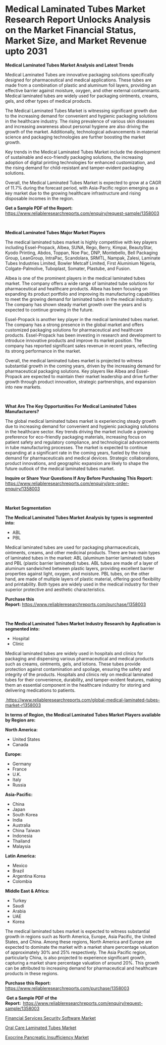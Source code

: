 <p><h1>Medical Laminated Tubes Market Research Report Unlocks Analysis on the Market Financial Status, Market Size, and Market Revenue upto 2031</h1></p><p><strong>Medical Laminated Tubes Market Analysis and Latest Trends</strong></p>
<p><p>Medical Laminated Tubes are innovative packaging solutions specifically designed for pharmaceutical and medical applications. These tubes are made from a combination of plastic and aluminum foil layers, providing an effective barrier against moisture, oxygen, and other external contaminants. Medical laminated tubes are widely used for packaging ointments, creams, gels, and other types of medical products.</p><p>The Medical Laminated Tubes Market is witnessing significant growth due to the increasing demand for convenient and hygienic packaging solutions in the healthcare industry. The rising prevalence of various skin diseases and increasing awareness about personal hygiene are also driving the growth of the market. Additionally, technological advancements in material science and packaging technologies are further boosting the market growth.</p><p>Key trends in the Medical Laminated Tubes Market include the development of sustainable and eco-friendly packaging solutions, the increasing adoption of digital printing technologies for enhanced customization, and the rising demand for child-resistant and tamper-evident packaging solutions.</p><p>Overall, the Medical Laminated Tubes Market is expected to grow at a CAGR of 11.7% during the forecast period, with Asia-Pacific region emerging as a key market due to the growing healthcare infrastructure and rising disposable incomes in the region.</p></p>
<p><strong>Get a Sample PDF of the Report:&nbsp;</strong> <a href="https://www.reliableresearchreports.com/enquiry/request-sample/1358003">https://www.reliableresearchreports.com/enquiry/request-sample/1358003</a></p>
<p>&nbsp;</p>
<p><strong>Medical Laminated Tubes Major Market Players</strong></p>
<p><p>The medical laminated tubes market is highly competitive with key players including Essel-Propack, Albea, SUNA, Rego, Berry, Kimpai, BeautyStar, Kyodo Printing, Abdos, Toppan, Noe Pac, DNP, Montebello, Bell Packaging Group, LeanGroup, IntraPac, Scandolara, SRMTL, Nampak, Zalesi, Laminate Tubes Industries Limited, Bowler Metcalf Limited, First Aluminium Nigeria, Colgate-Palmolive, Tuboplast, Somater, Plastube, and Fusion.</p><p>Albea is one of the prominent players in the medical laminated tubes market. The company offers a wide range of laminated tube solutions for pharmaceutical and healthcare products. Albea has been focusing on expanding its product portfolio and improving its manufacturing capabilities to meet the growing demand for laminated tubes in the medical industry. The company has shown steady market growth over the years and is expected to continue growing in the future.</p><p>Essel-Propack is another key player in the medical laminated tubes market. The company has a strong presence in the global market and offers customized packaging solutions for pharmaceutical and healthcare products. Essel-Propack has been investing in research and development to introduce innovative products and improve its market position. The company has reported significant sales revenue in recent years, reflecting its strong performance in the market.</p><p>Overall, the medical laminated tubes market is projected to witness substantial growth in the coming years, driven by the increasing demand for pharmaceutical packaging solutions. Key players like Albea and Essel-Propack are expected to maintain their market leadership and drive further growth through product innovation, strategic partnerships, and expansion into new markets.</p></p>
<p>&nbsp;</p>
<p><strong>What Are The Key Opportunities For Medical Laminated Tubes Manufacturers?</strong></p>
<p><p>The global medical laminated tubes market is experiencing steady growth due to increasing demand for convenient and hygienic packaging solutions in the healthcare sector. Key trends driving the market include a growing preference for eco-friendly packaging materials, increasing focus on patient safety and regulatory compliance, and technological advancements in tube manufacturing processes. The market is expected to continue expanding at a significant rate in the coming years, fueled by the rising demand for pharmaceuticals and medical devices. Strategic collaborations, product innovations, and geographic expansion are likely to shape the future outlook of the medical laminated tubes market.</p></p>
<p><strong>Inquire or Share Your Questions If Any Before Purchasing This Report:</strong> <a href="https://www.reliableresearchreports.com/enquiry/pre-order-enquiry/1358003">https://www.reliableresearchreports.com/enquiry/pre-order-enquiry/1358003</a></p>
<p>&nbsp;</p>
<p><strong>Market Segmentation</strong></p>
<p><strong>The Medical Laminated Tubes Market Analysis by types is segmented into:</strong></p>
<p><ul><li>ABL</li><li>PBL</li></ul></p>
<p><p>Medical laminated tubes are used for packaging pharmaceuticals, ointments, creams, and other medicinal products. There are two main types of laminated tubes in the market: ABL (aluminum barrier laminated) tubes and PBL (plastic barrier laminated) tubes. ABL tubes are made of a layer of aluminum sandwiched between plastic layers, providing excellent barrier properties against light, oxygen, and moisture. PBL tubes, on the other hand, are made of multiple layers of plastic material, offering good flexibility and printability. Both types are widely used in the medical industry for their superior protective and aesthetic characteristics.</p></p>
<p><strong>Purchase this Report:&nbsp;</strong><a href="https://www.reliableresearchreports.com/purchase/1358003">https://www.reliableresearchreports.com/purchase/1358003</a></p>
<p>&nbsp;</p>
<p><strong>The Medical Laminated Tubes Market Industry Research by Application is segmented into:</strong></p>
<p><ul><li>Hospital</li><li>Clinic</li></ul></p>
<p><p>Medical laminated tubes are widely used in hospitals and clinics for packaging and dispensing various pharmaceutical and medical products such as creams, ointments, gels, and lotions. These tubes provide protection against contamination and spoilage, ensuring the safety and integrity of the products. Hospitals and clinics rely on medical laminated tubes for their convenience, durability, and tamper-evident features, making them an essential component in the healthcare industry for storing and delivering medications to patients.</p></p>
<p><a href="https://www.reliableresearchreports.com/global-medical-laminated-tubes-market-r1358003">&nbsp;https://www.reliableresearchreports.com/global-medical-laminated-tubes-market-r1358003</a></p>
<p><strong>In terms of Region, the Medical Laminated Tubes Market Players available by Region are:</strong></p>
<p>
    <p> <strong> North America: </strong>
        <ul>
            <li>United States</li>
            <li>Canada</li>
        </ul>
        </p> 
    <p> <strong> Europe: </strong>
        <ul>
            <li>Germany</li>
            <li>France</li>
            <li>U.K.</li>
            <li>Italy</li>
            <li>Russia</li>
        </ul>
        </p> 
    <p> <strong> Asia-Pacific: </strong>
        <ul>
            <li>China</li>
            <li>Japan</li>
            <li>South Korea</li>
            <li>India</li>
            <li>Australia</li>
            <li>China Taiwan</li>
            <li>Indonesia</li>
            <li>Thailand</li>
            <li>Malaysia</li>
        </ul>
        </p> 
    <p> <strong> Latin America: </strong>
        <ul>
            <li>Mexico</li>
            <li>Brazil</li>
            <li>Argentina Korea</li>
            <li>Colombia</li>
        </ul>
        </p> 
    <p> <strong> Middle East & Africa: </strong>
        <ul>
            <li>Turkey</li>
            <li>Saudi</li>
            <li>Arabia</li>
            <li>UAE</li>
            <li>Korea</li>
        </ul>
    </p>
    </p>
<p><p>The medical laminated tubes market is expected to witness substantial growth in regions such as North America, Europe, Asia Pacific, the United States, and China. Among these regions, North America and Europe are expected to dominate the market with a market share percentage valuation of approximately 30% and 25% respectively. The Asia Pacific region, particularly China, is also projected to experience significant growth, capturing a market share percentage valuation of around 20%. This growth can be attributed to increasing demand for pharmaceutical and healthcare products in these regions.</p></p>
<p><strong>Purchase this Report: </strong><a href="https://www.reliableresearchreports.com/purchase/1358003">https://www.reliableresearchreports.com/purchase/1358003</a></p>
<p>&nbsp;<strong>Get a Sample PDF of the Report:&nbsp;&nbsp;</strong><a href="https://www.reliableresearchreports.com/enquiry/request-sample/1358003">https://www.reliableresearchreports.com/enquiry/request-sample/1358003</a></p>
<p><strong></strong></p>
<p><p><a href="https://picayune-night-cbd.notion.site/Financial-Services-Security-Software-Market-Exploring-Market-Share-Market-Trends-and-Future-Growt-93cce5a772dd4d75996583885b5a0d5f">Financial Services Security Software Market</a></p><p><a href="https://github.com/okotobwrhuteie/Market-Research-Report-List-2/blob/main/oral-care-laminated-tubes-market.md">Oral Care Laminated Tubes Market</a></p><p><a href="https://valiant-lunge-8fe.notion.site/Exocrine-Pancreatic-Insufficiency-Market-Size-CAGR-Trends-2024-2030-3306600ca3234ed9a3a59ad5dcfb5cd8">Exocrine Pancreatic Insufficiency Market</a></p></p>
